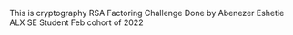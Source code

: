 This is cryptography RSA Factoring Challenge
Done by Abenezer Eshetie ALX SE Student
Feb cohort of 2022
